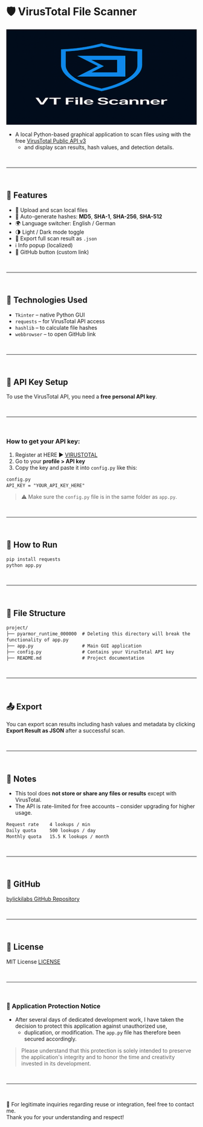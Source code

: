 # 🛡️ VirusTotal File Scanner

![Logo](/assets/logo.png)

- A local Python-based graphical application to scan files using with the free [VirusTotal Public API v3](https://www.virustotal.com/) 
  - and display scan results, hash values, and detection details.

<br>

---

<br>

## 🎯 Features

- 📁 Upload and scan local files
- 🔐 Auto-generate hashes: **MD5**, **SHA-1**, **SHA-256**, **SHA-512**
- 🌍 Language switcher: English / German
- 🌗 Light / Dark mode toggle
- 🧾 Export full scan result as `.json`
- ℹ️ Info popup (localized)
- 🔗 GitHub button (custom link)

<br>

---

<br>

## 🧰 Technologies Used

- `Tkinter` – native Python GUI
- `requests` – for VirusTotal API access
- `hashlib` – to calculate file hashes
- `webbrowser` – to open GitHub link

<br>

---

<br>

## 🔑 API Key Setup

To use the VirusTotal API, you need a **free personal API key**.

<br>

---

<br>

### How to get your API key:

1. Register at HERE ► [VIRUSTOTAL](https://www.virustotal.com/gui/join-us)
2. Go to your **profile > API key**
3. Copy the key and paste it into `config.py` like this:

```yarn
config.py
API_KEY = "YOUR_API_KEY_HERE"
```

> ⚠️ Make sure the `config.py` file is in the same folder as `app.py`.

<br>

---

<br>

## 🚀 How to Run

```yarn
pip install requests
python app.py
```

<br>

---

<br>

## 📂 File Structure

```yarn
project/
├── pyarmor_runtime_000000  # Deleting this directory will break the functionality of app.py
├── app.py              	# Main GUI application
├── config.py           	# Contains your VirusTotal API key
├── README.md           	# Project documentation
```

<br>

---

<br>

## 📤 Export

You can export scan results including hash values and metadata by clicking  
**Export Result as JSON** after a successful scan.

<br>

---

<br>

## 📌 Notes

- This tool does **not store or share any files or results** except with VirusTotal.
- The API is rate-limited for free accounts – consider upgrading for higher usage.

```yarn
Request rate	4 lookups / min
Daily quota	    500 lookups / day
Monthly quota	15.5 K lookups / month
```

<br>

---

<br>

## 🔗 GitHub

[bylickilabs GitHub Repository](https://github.com/bylickilabs)

<br>

---

<br>

## 📜 License

MIT License [LICENSE](LICENSE)

<br>

---

<br>

### 🔐 Application Protection Notice

- After several days of dedicated development work, I have taken the decision to protect this application against unauthorized use, 
  - duplication, or modification. The `app.py` file has therefore been secured accordingly.

> Please understand that this protection is solely intended to preserve the application's integrity and to honor the time and creativity invested in its development.

<br>

---

<br>

📩 For legitimate inquiries regarding reuse or integration, feel free to contact me.  
Thank you for your understanding and respect!